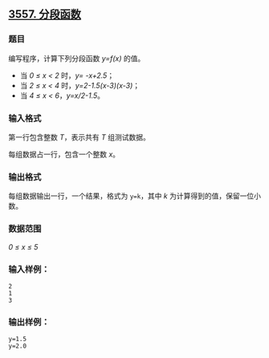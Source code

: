 ## [3557. 分段函数](https://www.acwing.com/problem/content/3560/)

### 题目

编写程序，计算下列分段函数 *y=f(x)* 的值。

- 当 *0 ≤ x < 2* 时，*y= -x+2.5*；
- 当 *2 ≤ x < 4* 时，*y=2-1.5(x-3)(x-3)*；
- 当 *4 ≤ x < 6*，*y=x/2-1.5*。

### 输入格式

第一行包含整数 *T*，表示共有 *T* 组测试数据。

每组数据占一行，包含一个整数 *x*。

### 输出格式

每组数据输出一行，一个结果，格式为 `y=k`，其中 *k* 为计算得到的值，保留一位小数。

### 数据范围

*0 ≤ x ≤ 5*

### 输入样例：

```
2
1
3
```

### 输出样例：

```
y=1.5
y=2.0
```
